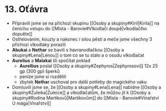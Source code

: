 # 13. Oťávra
- Připravili jsme se na příchozí skupinu [[Osoby a skupiny#Kiril|Kirila]] na čenichu vstupu do [[Místa - Barovie#Vlkodlačí doupě|vlkodlačího dopuěte]]
- Ostřelováním, kouzly a nakonec i silou pěstí a meče jsme všechny 3 příchozí vlkodlaky porazili
- **Abukai** a **Nethar** se bavili s havranodlačkou [[Osoby a skupiny#Lena|Lenou]] o tom co se tu stalo a o osudu vlkodlačat
- **Aurelius** a **Malakai** šli spočítat poklad
	- **Aurellius** poslal [[Osoby a skupiny#Zephyros|Zephyrosovi]] 12x 25 gp (300 gp) šperků
	- peníze jsme si rozdělili
	- zbytek **Nethar** uschoval pro další potřeby do magického vaku
- Domluvili jsme se, že [[Osoby a skupiny#Lena|Lena]] nabídne [[Osoby a skupiny#Zuleika|Zuleice]] a vlkodláčatům, že můžou jít k [[Osoby a skupiny#Rodina Martikovů|Martikovům]] do [[Místa - Barovie#Vinařství U mága|Vinařství]] 
